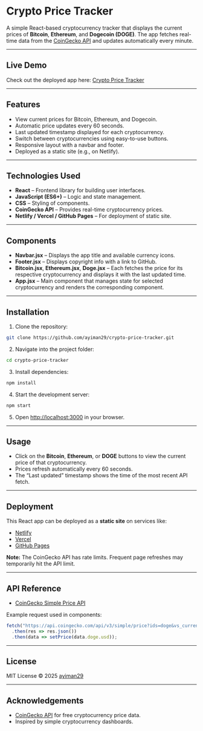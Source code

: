 # Crypto Price Tracker

A simple React-based cryptocurrency tracker that displays the current prices of **Bitcoin**, **Ethereum**, and **Dogecoin (DOGE)**. The app fetches real-time data from the [CoinGecko API](https://www.coingecko.com/en/api) and updates automatically every minute.

---

## Live Demo

Check out the deployed app here: [Crypto Price Tracker](https://crypto-price-tracker-grey.netlify.app/)

---

## Features

- View current prices for Bitcoin, Ethereum, and Dogecoin.
- Automatic price updates every 60 seconds.
- Last updated timestamp displayed for each cryptocurrency.
- Switch between cryptocurrencies using easy-to-use buttons.
- Responsive layout with a navbar and footer.
- Deployed as a static site (e.g., on Netlify).

---

## Technologies Used

- **React** – Frontend library for building user interfaces.
- **JavaScript (ES6+)** – Logic and state management.
- **CSS** – Styling of components.
- **CoinGecko API** – Provides real-time cryptocurrency prices.
- **Netlify / Vercel / GitHub Pages** – For deployment of static site.

---

## Components

- **Navbar.jsx** – Displays the app title and available currency icons.
- **Footer.jsx** – Displays copyright info with a link to GitHub.
- **Bitcoin.jsx**, **Ethereum.jsx**, **Doge.jsx** – Each fetches the price for its respective cryptocurrency and displays it with the last updated time.
- **App.jsx** – Main component that manages state for selected cryptocurrency and renders the corresponding component.

---

## Installation

1. Clone the repository:

```bash
git clone https://github.com/ayiman29/crypto-price-tracker.git
````

2. Navigate into the project folder:

```bash
cd crypto-price-tracker
```

3. Install dependencies:

```bash
npm install
```

4. Start the development server:

```bash
npm start
```

5. Open [http://localhost:3000](http://localhost:3000) in your browser.

---

## Usage

* Click on the **Bitcoin**, **Ethereum**, or **DOGE** buttons to view the current price of that cryptocurrency.
* Prices refresh automatically every 60 seconds.
* The “Last updated” timestamp shows the time of the most recent API fetch.

---

## Deployment

This React app can be deployed as a **static site** on services like:

* [Netlify](https://www.netlify.com/)
* [Vercel](https://vercel.com/)
* [GitHub Pages](https://pages.github.com/)

**Note:** The CoinGecko API has rate limits. Frequent page refreshes may temporarily hit the API limit.

---

## API Reference

* [CoinGecko Simple Price API](https://www.coingecko.com/en/api/documentation)

Example request used in components:

```js
fetch("https://api.coingecko.com/api/v3/simple/price?ids=doge&vs_currencies=usd")
  .then(res => res.json())
  .then(data => setPrice(data.doge.usd));
```

---

## License

MIT License © 2025 [ayiman29](https://github.com/ayiman29)

---

## Acknowledgements

* [CoinGecko API](https://www.coingecko.com/en/api) for free cryptocurrency price data.
* Inspired by simple cryptocurrency dashboards.
